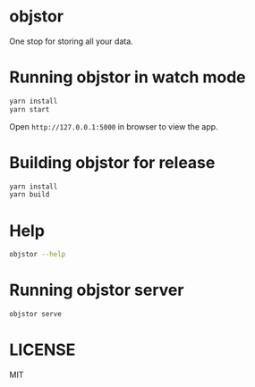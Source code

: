 # objstor

One stop for storing all your data.

# Running objstor in watch mode

```bash
yarn install
yarn start
```

Open `http://127.0.0.1:5000` in browser to view the app.

# Building objstor for release

```bash
yarn install
yarn build
```

# Help

```bash
objstor --help
```

# Running objstor server

```bash
objstor serve
```

# LICENSE

MIT
